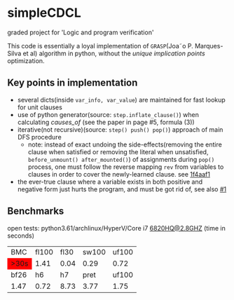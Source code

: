 # simpleCDCL
graded project for 'Logic and program verification' 

This code is essentially a loyal implementation of ```GRASP```(Joa˜o P. Marques-Silva et al) algorithm 
in python, without the *unique implication points* optimization.


## Key points in implementation

* several dicts(inside ```var_info, var_value```) are maintained for fast lookup for unit clauses 
* use of python generator(source: ```step.inflate_clause()```) when calculating *causes_of* (see the paper in page #5, formula (3))
* iterative(not recursive)(source: ```step() push() pop()```) approach of main DFS procedure
  * note: instead of exact undoing the side-effects(removing the entire clause when satisfied or removing the literal
   when unsatisfied, ```before_unmount() after_mounted()```) of assignments during ```pop()``` process, one must follow the reverse mapping ```rev```
    from variables to clauses in order to cover the newly-learned clause. see [1f4aaf1](/../../commit/1f4aaf1f1e7b416a58fa00e30a74058836147207)
* the ever-true clause where a variable exists in both positive and negative form just hurts the program, and must be got rid of, see also [#1](/../../issues/1)

## Benchmarks

open tests: python3.61/archlinux/HyperV/Core i7 6820HQ@2.8GHZ (time in seconds)

<table>
<tbody>
<tr>
<td align="left">BMC</td>
<td align="left">fl100</td>
<td align="left">fl30</td>
<td align="left">sw100</td>
<td align="left">uf100</td>
</tr>
<tr>
<td align="left" style='background-color:red !important'>&gt;30s</td>
<td align="left">1.41</td>
<td align="left">0.04</td>
<td align="left">0.29</td>
<td align="left">0.72</td>
</tr>
<tr>
<td align="left">bf26</td>
<td align="left">h6</td>
<td align="left">h7</td>
<td align="left">pret</td>
<td align="left">uf100</td>
</tr>
<tr>
<td align="left">1.47</td>
<td align="left">0.72</td>
<td align="left">8.73</td>
<td align="left">3.77</td>
<td align="left">1.75</td>
</tr></tbody></table>
